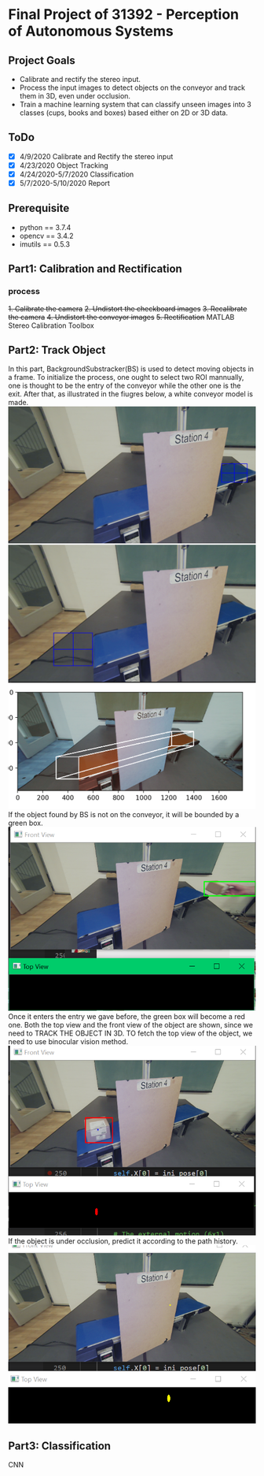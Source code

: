 # Final Project of 31392 - Perception of Autonomous Systems
## Project Goals
- Calibrate and rectify the stereo input.
- Process the input images to detect objects on the conveyor and track them in 3D, even under occlusion.
- Train a machine learning system that can classify unseen images into 3 classes (cups, books and boxes) based either on 2D or 3D data.

## ToDo
- [x] 4/9/2020 Calibrate and Rectify the stereo input
- [x] 4/23/2020 Object Tracking
- [x] 4/24/2020-5/7/2020 Classification
- [x] 5/7/2020-5/10/2020 Report

## Prerequisite
- python == 3.7.4
- opencv == 3.4.2
- imutils == 0.5.3

## Part1: Calibration and Rectification

### process
~~1. Calibrate the camera~~
~~2. Undistort the checkboard images~~
~~3. Recalibrate the camera~~
~~4. Undistort the conveyor images~~
~~5. Rectification~~
MATLAB Stereo Calibration Toolbox

## Part2: Track Object  
In this part, BackgroundSubstracker(BS) is used to detect moving objects in a frame. To initialize the process, one ought to select two ROI mannually, one is thought to be the entry of the conveyor while the other one is the exit. After that, as illustrated in the fiugres below, a white conveyor model is made.  
![avatar](/pics/entry.jpg)  
![avatar](/pics/exit.jpg)  
![avatar](/pics/conveyor.jpg)  
If the object found by BS is not on the conveyor, it will be bounded by a green box.  
![avatar](/pics/green.jpg)  
Once it enters the entry we gave before, the green box will become a red one. Both the top view and the front view of the object are shown, since we need to TRACK THE OBJECT IN 3D. TO fetch the top view of the object, we need to use binocular vision method.  
![avatar](/pics/view.jpg)  
If the object is under occlusion, predict it according to the path history.  
![avatar](/pics/predict.jpg)  

## Part3: Classification
CNN


 










